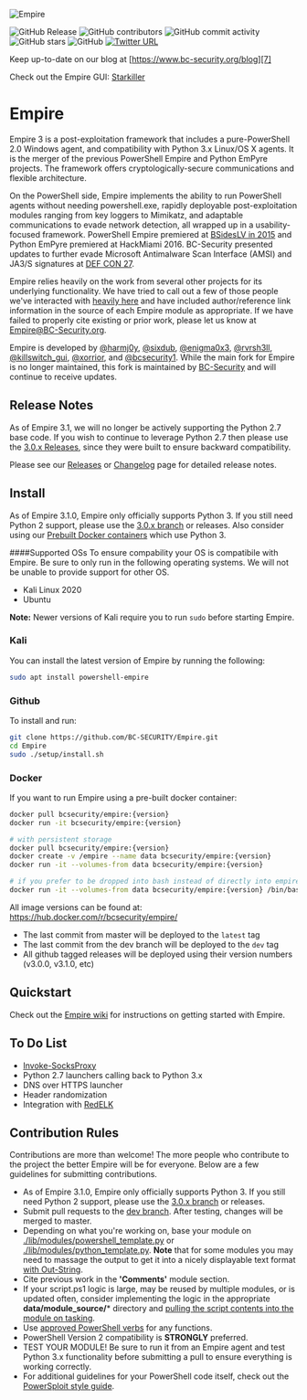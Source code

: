 ![Empire](https://user-images.githubusercontent.com/20302208/70022749-1ad2b080-154a-11ea-9d8c-1b42632fd9f9.jpg)

[1.1]: http://i.imgur.com/tXSoThF.png (twitter icon with padding)
[2.1]: http://i.imgur.com/P3YfQoD.png (facebook icon with padding)
[3.1]: http://i.imgur.com/yCsTjba.png (google plus icon with padding)
[4.1]: http://i.imgur.com/YckIOms.png (tumblr icon with padding)
[5.1]: http://i.imgur.com/1AGmwO3.png (dribbble icon with padding)
[6.1]: http://i.imgur.com/0o48UoR.png (github icon with padding)

[1]: https://twitter.com/bcsecurity1
[2]: http://www.facebook.com/XXXXXXX
[3]: https://plus.google.com/XXXXXXX
[4]: http://XXXXXXX.tumblr.com
[5]: http://dribbble.com/XXXXXXX
[6]: http://www.github.com/BC-SECURITY
[7]: https://www.bc-security.org/blog

![GitHub Release](https://img.shields.io/github/v/release/BC-SECURITY/Empire)
![GitHub contributors](https://img.shields.io/github/contributors/BC-SECURITY/Empire)
![GitHub commit activity](https://img.shields.io/github/commit-activity/m/BC-SECURITY/Empire)
![GitHub stars](https://img.shields.io/github/stars/BC-SECURITY/Empire)
![GitHub](https://img.shields.io/github/license/BC-Security/Empire)
[![Twitter URL](https://img.shields.io/twitter/url/https/twitter.com/fold_left.svg?style=flat)](https://twitter.com/BCSecurity1)

Keep up-to-date on our blog at [https://www.bc-security.org/blog][7]

Check out the Empire GUI: [Starkiller](https://github.com/BC-SECURITY/Starkiller)
# Empire
Empire 3 is a post-exploitation framework that includes a pure-PowerShell 2.0 Windows agent, and compatibility with Python 3.x Linux/OS X agents. It is the merger of the previous PowerShell Empire and Python EmPyre projects. The framework offers cryptologically-secure communications and flexible architecture.

On the PowerShell side, Empire implements the ability to run PowerShell agents without needing powershell.exe, rapidly deployable post-exploitation modules ranging from key loggers to Mimikatz, and adaptable communications to evade network detection, all wrapped up in a usability-focused framework. PowerShell Empire premiered at [BSidesLV in 2015](https://www.youtube.com/watch?v=Pq9t59w0mUI) and Python EmPyre premiered at HackMiami 2016. BC-Security presented updates to further evade Microsoft Antimalware Scan Interface (AMSI) and JA3/S signatures at [DEF CON 27](https://github.com/BC-SECURITY/DEFCON27).

Empire relies heavily on the work from several other projects for its underlying functionality. We have tried to call out a few of those people we've interacted with [heavily here](http://www.powershellempire.com/?page_id=2) and have included author/reference link information in the source of each Empire module as appropriate. If we have failed to properly cite existing or prior work, please let us know at Empire@BC-Security.org.

Empire is developed by [@harmj0y](https://twitter.com/harmj0y), [@sixdub](https://twitter.com/sixdub), [@enigma0x3](https://twitter.com/enigma0x3), [@rvrsh3ll](https://twitter.com/424f424f), [@killswitch_gui](https://twitter.com/killswitch_gui), [@xorrior](https://twitter.com/xorrior), and [@bcsecurity1](https://twitter.com/BCSecurity1). While the main fork for Empire is no longer maintained, this fork is maintained by [BC-Security](https://www.bc-security.org) and will continue to receive updates.


## Release Notes
As of Empire 3.1, we will no longer be actively supporting the Python 2.7 base code. If you wish to continue to leverage Python 2.7 then please use the [3.0.x Releases](https://github.com/BC-SECURITY/Empire/releases), since they were built to ensure backward compatibility.

Please see our [Releases](https://github.com/BC-SECURITY/Empire/releases) or [Changelog](/changelog) page for detailed release notes.

## Install
As of Empire 3.1.0, Empire only officially supports Python 3. If you still need Python 2 support, please use the [3.0.x branch](https://github.com/BC-SECURITY/Empire/tree/v3.0.7) or releases. Also consider using our [Prebuilt Docker containers](#Docker) which use Python 3.

####Supported OSs
To ensure compability your OS is compatibile with Empire. Be sure to only run in the following operating systems. We will not be unable to provide support for other OS.
- Kali Linux 2020
- Ubuntu

__Note:__ Newer versions of Kali require you to run ```sudo``` before starting Empire.

### Kali

You can install the latest version of Empire by running the following:

```sh
sudo apt install powershell-empire
```

### Github
To install and run:

```sh
git clone https://github.com/BC-SECURITY/Empire.git
cd Empire
sudo ./setup/install.sh
```


### Docker
If you want to run Empire using a pre-built docker container:
```bash
docker pull bcsecurity/empire:{version}
docker run -it bcsecurity/empire:{version}

# with persistent storage
docker pull bcsecurity/empire:{version}
docker create -v /empire --name data bcsecurity/empire:{version}
docker run -it --volumes-from data bcsecurity/empire:{version}

# if you prefer to be dropped into bash instead of directly into empire
docker run -it --volumes-from data bcsecurity/empire:{version} /bin/bash
```

All image versions can be found at: https://hub.docker.com/r/bcsecurity/empire/
* The last commit from master will be deployed to the `latest` tag
* The last commit from the dev branch will be deployed to the `dev` tag
* All github tagged releases will be deployed using their version numbers (v3.0.0, v3.1.0, etc)

## Quickstart

Check out the [Empire wiki](https://github.com/BC-SECURITY/Empire/wiki/Quickstart) for instructions on getting started with Empire.

## To Do List

* [Invoke-SocksProxy](https://github.com/p3nt4/Invoke-SocksProxy)
* Python 2.7 launchers calling back to Python 3.x
* DNS over HTTPS launcher
* Header randomization
* Integration with [RedELK](https://github.com/outflanknl/RedELK)

## Contribution Rules

Contributions are more than welcome! The more people who contribute to the project the better Empire will be for everyone. Below are a few guidelines for submitting contributions.

* As of Empire 3.1.0, Empire only officially supports Python 3. If you still need Python 2 support, please use the [3.0.x branch](https://github.com/BC-SECURITY/Empire/tree/3.0.x) or releases.
* Submit pull requests to the [dev branch](https://github.com/BC-SECURITY/Empire/tree/dev). After testing, changes will be merged to master.
* Depending on what you're working on, base your module on [./lib/modules/powershell_template.py](lib/modules/powershell_template.py) or [./lib/modules/python_template.py](lib/modules/python_template.py). **Note** that for some modules you may need to massage the output to get it into a nicely displayable text format [with Out-String](https://github.com/PowerShellEmpire/Empire/blob/0cbdb165a29e4a65ad8dddf03f6f0e36c33a7350/lib/modules/situational_awareness/network/powerview/get_user.py#L111).
* Cite previous work in the **'Comments'** module section.
* If your script.ps1 logic is large, may be reused by multiple modules, or is updated often, consider implementing the logic in the appropriate **data/module_source/*** directory and [pulling the script contents into the module on tasking](https://github.com/PowerShellEmpire/Empire/blob/0cbdb165a29e4a65ad8dddf03f6f0e36c33a7350/lib/modules/situational_awareness/network/powerview/get_user.py#L85-L95).
* Use [approved PowerShell verbs](https://technet.microsoft.com/en-us/library/ms714428(v=vs.85).aspx) for any functions.
* PowerShell Version 2 compatibility is **STRONGLY** preferred.
* TEST YOUR MODULE! Be sure to run it from an Empire agent and test Python 3.x functionality before submitting a pull to ensure everything is working correctly.
* For additional guidelines for your PowerShell code itself, check out the [PowerSploit style guide](https://github.com/PowerShellMafia/PowerSploit/blob/master/README.md).
